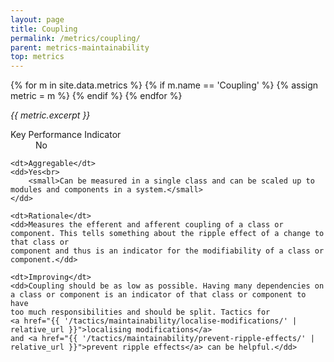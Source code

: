 ```yaml
---
layout: page
title: Coupling
permalink: /metrics/coupling/
parent: metrics-maintainability
top: metrics
---
```


{% for m in site.data.metrics %}
    {% if m.name == 'Coupling' %}
        {% assign metric = m %}
    {% endif %}
{% endfor %}

_{{ metric.excerpt }}_

<dl>
    <dt>Key Performance Indicator</dt>
    <dd>No</dd>
    
    <dt>Aggregable</dt>
    <dd>Yes<br>
        <small>Can be measured in a single class and can be scaled up to modules and components in a system.</small>
    </dd>
    
    <dt>Rationale</dt>
    <dd>Measures the efferent and afferent coupling of a class or component. This tells something about the ripple effect of a change to that class or
    component and thus is an indicator for the modifiability of a class or component.</dd>
    
    <dt>Improving</dt>
    <dd>Coupling should be as low as possible. Having many dependencies on a class or component is an indicator of that class or component to have
    too much responsibilities and should be split. Tactics for
    <a href="{{ '/tactics/maintainability/localise-modifications/' | relative_url }}">localising modifications</a>
    and <a href="{{ '/tactics/maintainability/prevent-ripple-effects/' | relative_url }}">prevent ripple effects</a> can be helpful.</dd>
</dl>
